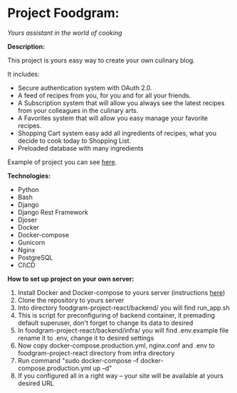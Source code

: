 # **Project Foodgram:**

_Yours assistant in the world of cooking_

**Description:**

This project is yours easy way to create your own culinary blog.

It includes:

- Secure authentication system with OAuth 2.0.
- A feed of recipes from you, for you and for all your friends.
- A Subscription system that will allow you always see the latest recipes from your colleagues in the culinary arts.
- A Favorites system that will allow you easy manage your favorite recipes.
- Shopping Cart system easy add all ingredients of recipes, what you decide to cook today to Shopping List.
- Preloaded database with many ingredients

Example of project you can see [here](https://foodgram-serhioth.ddns.net/).


**Technologies:**

- Python
- Bash
- Django
- Django Rest Framework
- Djoser
- Docker
- Docker-compose
- Gunicorn
- Nginx
- PostgreSQL
- CI\CD

**How to set up project on your own server:**

1. Install Docker and Docker-compose to yours server (instructions [here](https://docs.docker.com/engine/install/))
2. Clone the repository to yours server
3. Into directory foodgram-project-react/backend/ you will find run\_app.sh
4. This is script for preconfiguring of backend container, it premading default superuser, don't forget to change its data to desired
5. In foodgram-project-react/backend/infra/ you will find .env.example file rename it to .env, change it to desired settings
6. Now copy docker-compose.production.yml, nginx.conf and .env to foodgram-project-react directory from infra directory
7. Run command "sudo docker-compose –f docker-compose.production.yml up –d"
8. If you configured all in a right way – your site will be available at yours desired URL